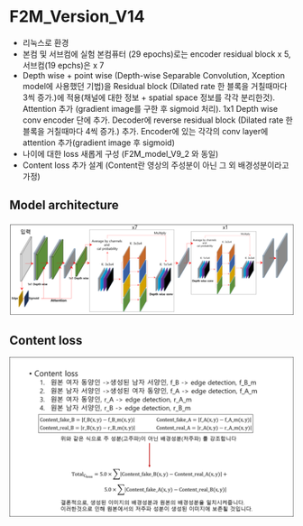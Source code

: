 # F2M_Version_V14
* 리눅스로 환경
* 본컴 및 서브컴에 실험 본컴퓨터 (29 epochs)로는 encoder residual block x 5, 서브컴(19 epchs)은 x 7
* Depth wise + point wise (Depth-wise Separable Convolution, Xception model에 사용했던 기법)을 Residual block (Dilated rate 한 블록을 거칠때마다 3씩 증가.)에 적용(채널에 대한 정보 + spatial space 정보를 각각 분리한것). Attention 추가 (gradient image를 구한 후 sigmoid 처리). 1x1 Depth wise conv encoder 단에 추가. Decoder에 reverse residual block (Dilated rate 한 블록을 거칠때마다 4씩 증가.) 추가. Encoder에 있는 각각의 conv layer에 attention 추가(gradient image 후 sigmoid)
* 나이에 대한 loss 새롭게 구성 (F2M_model_V9_2 와 동일)
* Content loss 추가 설계 (Content란 영상의 주성분이 아닌 그 외 배경성분이라고 가정)

## Model architecture
![f1](https://github.com/Kimyuhwanpeter/F2M_Version_V14/blob/main/figure1.png)

## Content loss
![f2](https://github.com/Kimyuhwanpeter/F2M_Version_V14/blob/main/figure2.png)



